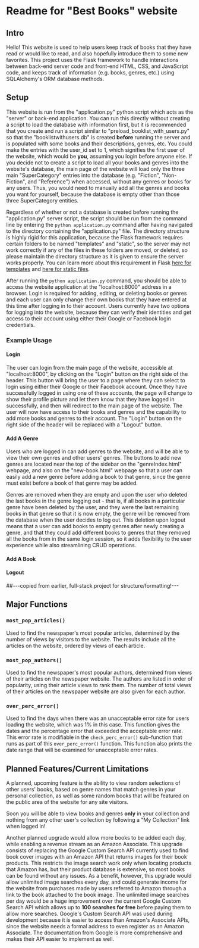# Readme for "Best Books" website

## Intro

Hello! This website is used to help users keep track of books that they have
read or would like to read, and also hopefully introduce them to some new
favorites. This project uses the Flask framework to handle interactions
between back-end server code and front-end HTML, CSS, and JavaScript code, and
keeps track of information (e.g. books, genres, etc.) using SQLAlchemy's ORM
database methods.

## Setup

This website is run from the "application.py" python script which acts as the
"server" or back-end application. You can run this directly without creating a
script to load the database with information first, but it is recommended that
you create and run a script similar to "preload_booklist_with_users.py" so that
the "booklistwithusers.db" is created **before** running the server and is
populated with some books and their descriptions, genres, etc. You could make
the entries with the user_id set to 1, which signifies the first user of the
website, which would be **you**, assuming you login before anyone else. If you
decide not to create a script to load all your books and genres into the
website's database, the main page of the website will load only the three main
"SuperCategory" entries into the database (e.g. "Fiction", "Non-Fiction", and
"Reference") when accessed, without any genres or books for any users. Thus,
you would need to manually add all the genres and books you want for yourself,
because the database is empty other than those three SuperCategory entities.

Regardless of whether or not a database is created before running the
"application.py" server script, the script should be run from the command line
by entering the `python application.py` command after having navigated to the
directory containing the "application.py" file. The directory structure is
highly rigid for this application, because the Flask framework requires
certain folders to be named "templates" and "static", so the server may not
work correctly if any of the files in these folders are moved, or deleted, so
please maintain the directory structure as it is given to ensure the server
works properly. You can learn more about this requirement in Flask
[here for templates][1] and [here for static files][2].

After running the `python application.py` command, you should be able to access
the website application at the "localhost:8000" address in a browser. Login is
required for adding, editing, or deleting books or genres and each user can
only change their own books that they have entered at this time after logging
in to their account. Users currently have two options for logging into the
website, because they can verify their identities and get access to their
account using either their Google or Facebook login credentials.


### Example Usage

#### Login

The user can login from the main page of the website, accessible at
"localhost:8000", by clicking on the "Login" button on the right side of the
header. This button will bring the user to a page where they can select to
login using either their Google or their Facebook account. Once they have
successfully logged in using one of these accounts, the page will change to
show their profile picture and let them know that they have logged in
successfully, and then will redirect to the main page of the website. The user
will now have access to their books and genres and the capability to add more
books and genres to their account. The "Login" button on the right side of the
header will be replaced with a "Logout" button.

#### Add A Genre

Users who are logged in can add genres to the website, and will be able to view
their own genres and other users' genres. The buttons to add new genres are
located near the top of the sidebar on the "genreIndex.html" webpage, and also
on the "new-book.html" webpage so that a user can easily add a new genre before
adding a book to that genre, since the genre must exist before a book of that
genre may be added.

Genres are removed when they are empty and upon the user who deleted the last
books in the genre logging out - that is, if all books in a particular genre
have been deleted by the user, and they were the last remaining books in that
genre so that it is now empty, the genre will be removed from the database
when the user decides to log out. This deletion upon logout means that a user
can add books to empty genres after newly creating a genre, and that they could
add different books to genres that they removed all the books from in the same
login session, so it adds flexibility to the user experience while also
streamlining CRUD operations.

#### Add A Book


#### Logout



##---copied from earlier, full-stack project for structure/formatting!---

## Major Functions

### `most_pop_articles()`

Used to find the newspaper's most popular articles, determined by the number of
views by visitors to the website. The results include all the articles on the
website, ordered by views of each article.

### `most_pop_authors()`

Used to find the newspaper's most popular authors, determined from views of
their articles on the newspaper website. The authors are listed in order of
popularity, using their article views to rank them. The number of total views
of their articles on the newspaper website are also given for each author.

### `over_perc_error()`

Used to find the days when there was an unacceptable error rate for users
loading the website, which was 1% in this case. This function gives the dates
and the percentage error that exceeded the acceptable error rate. This error
rate is modifiable in the `check_perc_error()` sub-function that runs as part
of this `over_perc_error()` function. This function also prints the date range
that will be examined for unacceptable error rates.

## Planned Features/Current Limitations

A planned, upcoming feature is the ability to view random selections of other
users' books, based on genre names that match genres in your personal
collection, as well as some random books that will be featured on the public
area of the website for any site visitors.

Soon you will be able to view books and genres **only** in your collection and
nothing from any other user's collection by following a "My Collection" link
when logged in!

Another planned upgrade would allow more books to be added each day, while
enabling a revenue stream as an Amazon Associate. This upgrade consists of
replacing the Google Custom Search API currently used to find book cover
images with an Amazon API that returns images for their book products. This
restricts the image search work only when locating products that Amazon has, but
their product database is extensive, so most books can be found without any
issues. As a benefit, however, this upgrade would allow unlimited image searches
every day, and could generate income for the website from purchases made by
users referred to Amazon through a link to the book attached to the book image.
The unlimited image searches per day would be a huge improvement over the
current Google Custom Search API which allows up to **100 searches for free**
before paying them to allow more searches. Google's Custom Search API was used
during development because it is easier to access than Amazon's Associate APIs,
since the website needs a formal address to even register as an Amazon
Associate. The documentation from Google is more comprehensive and makes their
API easier to implement as well.

[1]: https://blog.miguelgrinberg.com/post/the-flask-mega-tutorial-part-ii-templates
[2]: http://exploreflask.com/en/latest/static.html
